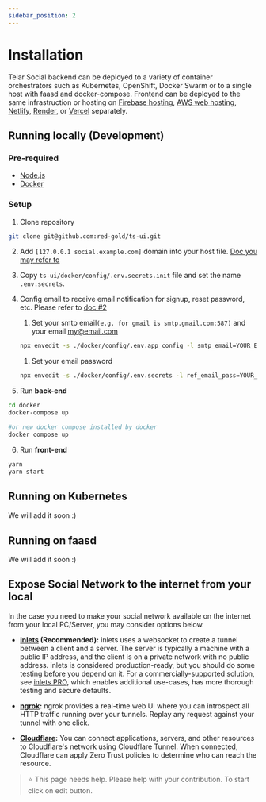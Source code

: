 ```yaml
---
sidebar_position: 2
---
```


# Installation

Telar Social backend can be deployed to a variety of container orchestrators such as Kubernetes, OpenShift, Docker Swarm or to a single host with faasd and docker-compose.
Frontend can be deployed to the same infrastruction or hosting on [Firebase hosting](https://firebase.google.com/docs/hosting), [AWS web hosting](https://aws.amazon.com/websites/), [Netlify](https://www.netlify.com/), [Render](https://render.com), or [Vercel](https://vercel.com/) separately.


## Running locally (Development)


### Pre-required

- [Node.js](https://nodejs.org/en/)
- [Docker](https://www.docker.com/)

### Setup

1. Clone repository
```sh
git clone git@github.com:red-gold/ts-ui.git
```
2. Add `[127.0.0.1 social.example.com]` domain into your host file. [Doc you may refer to](https://phoenixnap.com/kb/how-to-edit-hosts-file-in-windows-mac-or-linux)
3. Copy `ts-ui/docker/config/.env.secrets.init` file and set the name `.env.secrets`.
4. Config email to receive email notification for signup, reset password, etc. Please refer to [doc #2](https://github.com/Qolzam/telar-cli/blob/master/docs/ofcc-setup/8.md#2-enter-your-valid-gmail-and-password-for-sending-signupreset-password-verfication-code-to-telar-social-users)
   1. Set your smtp email`(e.g. for gmail is smtp.gmail.com:587)` and your email my@email.com

   ```sh
   npx envedit -s ./docker/config/.env.app_config -l smtp_email=YOUR_EMAIL_SMTP -l ref_email=YOUR_EMAIL
   ```
   
   1. Set your email password

   ```sh
   npx envedit -s ./docker/config/.env.secrets -l ref_email_pass=YOUR_EMAIL_PASS -b64
   ```
5. Run **back-end**
```sh
cd docker
docker-compose up

#or new docker compose installed by docker
docker compose up
```
6. Run **front-end**
```sh
yarn
yarn start

```

## Running on Kubernetes
We will add it soon :)

## Running on faasd
We will add it soon :)


## Expose Social Network to the internet from your local
In the case you need to make your social network available on the internet from your local PC/Server, you may consider options below.

- **[inlets](https://github.com/inlets/inlets) (Recommended):** inlets uses a websocket to create a tunnel between a client and a server. The server is typically a machine with a public IP address, and the client is on a private network with no public address.
inlets is considered production-ready, but you should do some testing before you depend on it. For a commercially-supported solution, see [inlets PRO](https://inlets.dev/), which enables additional use-cases, has more thorough testing and secure defaults.

- **[ngrok](https://ngrok.com/):** ngrok provides a real-time web UI where you can introspect all HTTP traffic running over your tunnels. Replay any request against your tunnel with one click.

- **[Cloudflare](https://developers.cloudflare.com/argo-tunnel/):** You can connect applications, servers, and other resources to Cloudflare's network using Cloudflare Tunnel. When connected, Cloudflare can apply Zero Trust policies to determine who can reach the resource.

> ⭐️ This page needs help. Please help with your contribution. To start click on edit button.